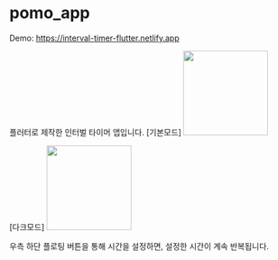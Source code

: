 # pomo_app

Demo: https://interval-timer-flutter.netlify.app

플러터로 제작한 인터벌 타이머 앱입니다. 
[기본모드]
<img src="https://github.com/wnal4634/flutter_timer/assets/90739311/283cfec6-a4a0-4c55-94c9-201843fbba10" width="150"/>

[다크모드]
<img src="https://github.com/wnal4634/flutter_timer/assets/90739311/4e9406e3-b016-4ba7-9213-7eb60c5b29e2" width="150"/>



우측 하단 플로팅 버튼을 통해 시간을 설정하면, 설정한 시간이 계속 반복됩니다.
